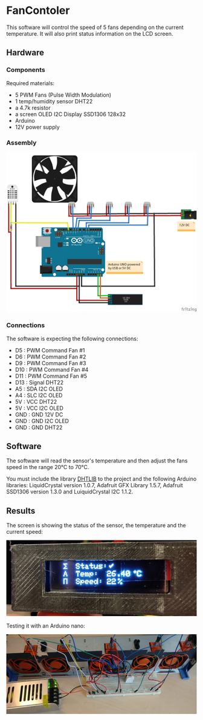 # FanContoler

This software will control the speed of 5 fans depending on the current temperature. It will also print status information on the LCD screen.

## Hardware

### Components

Required materials: 

- 5 PWM Fans (Pulse Width Modulation)
- 1 temp/humidity sensor DHT22
- a 4.7k resistor
- a screen OLED I2C Display SSD1306 128x32
- Arduino
- 12V power supply

### Assembly

![Assembly](images/FanControler.png)

### Connections

The software is expecting the following connections:

- D5 : PWM Command Fan #1
- D6 : PWM Command Fan #2
- D9 : PWM Command Fan #3
- D10 : PWM Command Fan #4
- D11 : PWM Command Fan #5
- D13 : Signal DHT22
- A5 : SDA I2C OLED
- A4 : SLC I2C OLED
- 5V : VCC DHT22
- 5V : VCC I2C OLED
- GND : GND 12V DC
- GND : GND I2C OLED
- GND : GND DHT22

## Software

The software will read the sensor's temperature and then adjust the fans speed in the range 20°C to 70°C.

You must include the library [DHTLIB](https://github.com/be-ys/Arduino/tree/master/libraries/DHTlib) to the project and the following Arduino libraries: LiquidCrystal version 1.0.7, Adafruit GFX Library 1.5.7, Adafruit SSD1306 version 1.3.0 and LuiquidCrystal I2C 1.1.2.

## Results

The screen is showing the status of the sensor, the temperature and the current speed:

![OLED](images/oled.jpg)

Testing it with an Arduino nano:

![test](images/test.jpg)
